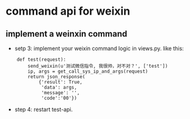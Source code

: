 # command api for weixin

## implement a weinxin command
* setp 3: implement your weixin command logic in views.py. like this:
```
    def test(request):
        send_weixin(u'测试微信指令, 我很帅，对不对？', ['test'])
        ip, args = get_call_sys_ip_and_args(request)
        return json_response(
            {'result': True,
             'data': args,
             'message': '',
             'code':'00'})
```
* step 4: restart test-api.

